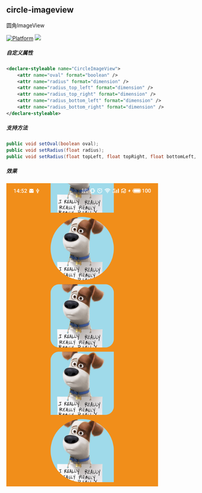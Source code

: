 ## circle-imageview
圆角ImageView

[![Platform](https://img.shields.io/badge/Platform-Android-00CC00.svg?style=flat)](https://www.android.com)
[![](https://jitpack.io/v/lavalike/circle-imageview.svg)](https://jitpack.io/#lavalike/circle-imageview)

##### 自定义属性
``` xml
<declare-styleable name="CircleImageView">
    <attr name="oval" format="boolean" />
    <attr name="radius" format="dimension" />
    <attr name="radius_top_left" format="dimension" />
    <attr name="radius_top_right" format="dimension" />
    <attr name="radius_bottom_left" format="dimension" />
    <attr name="radius_bottom_right" format="dimension" />
</declare-styleable>
```
##### 支持方法
``` java
public void setOval(boolean oval);
public void setRadius(float radius);
public void setRadius(float topLeft, float topRight, float bottomLeft, float bottomRight);
```
##### 效果
<img width=400 src="images/S00619-14524215.png" />